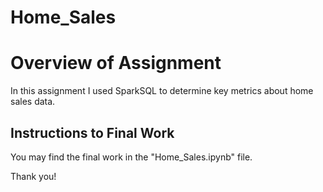 # Home_Sales

# Overview of Assignment 
In this assignment I used SparkSQL to determine key metrics about home sales data.

## Instructions to Final Work 
You may find the final work in the "Home_Sales.ipynb" file.

Thank you! 
